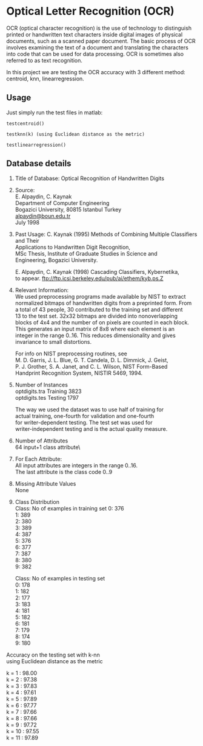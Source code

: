# Optical Letter Recognition (OCR)

OCR (optical character recognition) is the use of technology to distinguish printed or handwritten text characters inside digital images of physical documents, such
as a scanned paper document. The basic process of OCR involves examining the text of a document and translating the characters into code that can be used for data
processing. OCR is sometimes also referred to as text recognition.

In this project we are testing the OCR accuracy with 3 different method: centroid, knn, linearregression.

## Usage

Just simply run the test files in matlab:

```
testcentroid()
```

```
testknn(k) (using Euclidean distance as the metric)
```

```
testlinearregression()
```

## Database details

1. Title of Database: Optical Recognition of Handwritten Digits

2. Source:\
   E. Alpaydin, C. Kaynak\
   Department of Computer Engineering\
   Bogazici University, 80815 Istanbul Turkey\
   alpaydin@boun.edu.tr\
   July 1998

3. Past Usage:
   C. Kaynak (1995) Methods of Combining Multiple Classifiers and Their\
   Applications to Handwritten Digit Recognition,\
   MSc Thesis, Institute of Graduate Studies in Science and\
   Engineering, Bogazici University.

    E. Alpaydin, C. Kaynak (1998) Cascading Classifiers, Kybernetika,\
     to appear. ftp://ftp.icsi.berkeley.edu/pub/ai/ethem/kyb.ps.Z

4. Relevant Information:\
   We used preprocessing programs made available by NIST to extract\
   normalized bitmaps of handwritten digits from a preprinted form. From\
   a total of 43 people, 30 contributed to the training set and different\
   13 to the test set. 32x32 bitmaps are divided into nonoverlapping\
   blocks of 4x4 and the number of on pixels are counted in each block.\
   This generates an input matrix of 8x8 where each element is an\
   integer in the range 0..16. This reduces dimensionality and gives\
   invariance to small distortions.

    For info on NIST preprocessing routines, see\
     M. D. Garris, J. L. Blue, G. T. Candela, D. L. Dimmick, J. Geist,\
     P. J. Grother, S. A. Janet, and C. L. Wilson, NIST Form-Based\
     Handprint Recognition System, NISTIR 5469, 1994.

5. Number of Instances\
   optdigits.tra Training 3823\
   optdigits.tes Testing 1797

    The way we used the dataset was to use half of training for\
     actual training, one-fourth for validation and one-fourth\
     for writer-dependent testing. The test set was used for\
     writer-independent testing and is the actual quality measure.

6. Number of Attributes\
   64 input+1 class attribute\

7. For Each Attribute:\
   All input attributes are integers in the range 0..16.\
   The last attribute is the class code 0..9

8. Missing Attribute Values\
   None

9. Class Distribution\
   Class: No of examples in training set
   0: 376\
   1: 389\
   2: 380\
   3: 389\
   4: 387\
   5: 376\
   6: 377\
   7: 387\
   8: 380\
   9: 382

    Class: No of examples in testing set\
     0: 178\
     1: 182\
     2: 177\
     3: 183\
     4: 181\
     5: 182\
     6: 181\
     7: 179\
     8: 174\
     9: 180

Accuracy on the testing set with k-nn\
using Euclidean distance as the metric

k = 1 : 98.00\
k = 2 : 97.38\
k = 3 : 97.83\
k = 4 : 97.61\
k = 5 : 97.89\
k = 6 : 97.77\
k = 7 : 97.66\
k = 8 : 97.66\
k = 9 : 97.72\
k = 10 : 97.55\
k = 11 : 97.89
